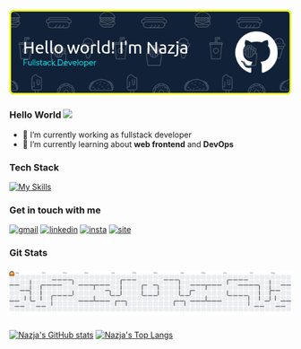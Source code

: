 ![banner github](images/github-header-image-dark.png)

### Hello World <img src="https://emojis.slackmojis.com/emojis/images/1577305505/7373/hand_wave.gif?1577305505" width="30" />

- 🔭 I’m currently working as fullstack developer
- 🌱 I’m currently learning about **web frontend** and **DevOps**

### Tech Stack

[![My Skills](https://skillicons.dev/icons?i=js,typescript,php,dart,nextjs,react,laravel,flutter,nodejs,npm,tailwind,materialui,css,bootstrap,mongodb,mysql,py,redux&perline=10)](https://skillicons.dev)

### Get in touch with me

[![gmail](https://img.shields.io/badge/Gmail-D14836?style=for-the-badge&logo=gmail&logoColor=white)](mailto:najafajri167@gmail.com)&nbsp;[![linkedin](https://img.shields.io/badge/LinkedIn-0077B5?style=for-the-badge&logo=linkedin&logoColor=white)](https://www.linkedin.com/in/nazjafajrip/)&nbsp;[![insta](https://img.shields.io/badge/Instagram-E4405F?style=for-the-badge&logo=instagram&logoColor=white)](https://www.instagram.com/najafajri/)&nbsp;[![site](https://img.shields.io/badge/MySite-FFD43B?style=for-the-badge&logo=Google-chrome&logoColor=black)](https://nazjapermana.my.id)

### Git Stats

###

<picture>
  <source media="(prefers-color-scheme: dark)" srcset="https://raw.githubusercontent.com/nazjapermana/nazjapermana/output/pacman-contribution-graph-dark.svg">
  <source media="(prefers-color-scheme: light)" srcset="https://raw.githubusercontent.com/nazjapermana/nazjapermana/output/pacman-contribution-graph.svg">
  <img alt="pacman contribution graph" src="https://raw.githubusercontent.com/nazjapermana/nazjapermana/output/pacman-contribution-graph.svg">
</picture>

###

[![Nazja's GitHub stats](https://github-readme-stats.vercel.app/api?username=nazjapermana&layout=pie&show_icons=true&theme=outrun)](https://github.com/nazjapermana/github-readme-stats)&nbsp;[![Nazja's Top Langs](https://github-readme-stats.vercel.app/api/top-langs?username=nazjapermana&layout=pie&show_icons=true&theme=outrun)](https://github.com/nazjapermana/github-readme-stats)

<!--
**nazjapermana/nazjapermana** is a ✨ _special_ ✨ repository because its `README.md` (this file) appears on your GitHub profile.

Here are some ideas to get you started:

👋
- 🔭 I’m currently working on ...
- 🌱 I’m currently learning ...
- 👯 I’m looking to collaborate on ...
- 🤔 I’m looking for help with ...
- 💬 Ask me about ...
- 📫 How to reach me: ...
- 😄 Pronouns: ...
- ⚡ Fun fact: ...
-->
